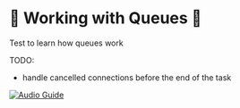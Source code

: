 # 🥝 Working with Queues 🥝

Test to learn how queues work

TODO: 

- handle cancelled connections before the end of the task

[![Audio Guide](https://img.icons8.com/color/48/000000/play--v1.png)](https://github.com/sg1o/working-with-queues/assets/36139340/9018ca71-1b9c-44d7-b419-543866ceb062)
